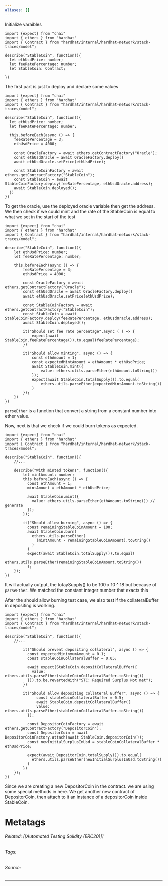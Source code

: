 ```yaml
---
aliases: []
---
```


Initialize varaibles
```solidity
import {expect} from "chai"
import { ethers } from "hardhat"
import { Contract } from "hardhat/internal/hardhat-network/stack-traces/model";

describe("StableCoin", function(){
  let ethUsdPrice: number;
  let feeRatePercentage: number;
  let StableCoin: Contract;
  
})
```

The first part is just to deploy and declare some values
```solidity
import {expect} from "chai"
import { ethers } from "hardhat"
import { Contract } from "hardhat/internal/hardhat-network/stack-traces/model";

describe("StableCoin", function(){
  let ethUsdPrice: number;
  let feeRatePercentage: number;

  this.beforeEach(async () => {
    feeRatePercentage = 3;
    ethUsdPrice = 4000;

    const OracleFactory = await ethers.getContractFactory("Oracle");
    const ethUsdOracle = await OracleFactory.deploy()
    await ethUsdOracle.setPrice(ethUsdPrice);
    
    const StableCoinFactory = await ethers.getContractFactory("StableCoin");
    const StableCoin = await StableCoinFactory.deploy(feeRatePercentage, ethUsdOracle.address);
    await StableCoin.deployed();
  })
})
```

To get the oracle, use the deployed oracle variable then get the address. We then check if we could mint and the rate of the StableCoin is equal to what we set in the start of the test
```solidity
import {expect} from "chai"
import { ethers } from "hardhat"
import { Contract } from "hardhat/internal/hardhat-network/stack-traces/model";

describe("StableCoin", function(){
	let ethUsdPrice: number;
	let feeRatePercentage: number;
	
	this.beforeEach(async () => {
		feeRatePercentage = 3;
		ethUsdPrice = 4000;
		
		const OracleFactory = await ethers.getContractFactory("Oracle");
		const ethUsdOracle = await OracleFactory.deploy()
		await ethUsdOracle.setPrice(ethUsdPrice);
		
		const StableCoinFactory = await ethers.getContractFactory("StableCoin");
		const StableCoin = await StableCoinFactory.deploy(feeRatePercentage, ethUsdOracle.address);
		await StableCoin.deployed();
	
		it("Should set fee rate percentage",async ( ) => {
			expect(await StableCoin.feeRatePercentage()).to.equal(feeRatePercentage);
		})
	
		it("Should allow minting", async () => {
			const ethAmount = 1;
			const expectedMintAmount = ethAmount * ethUsdPrice;
			await StableCoin.mint({
				value: ethers.utils.parseEther(ethAmount.toString())
			}); 
			expect(await StableCoin.totalSupply()).to.equal(
				ethers.utils.parseEther(expectedMintAmount.toString())
		    )
		});	
	})
})
```

`parseEther` is a function that convert a string from a constant number into ether value.

Now, next is that we check if we could burn tokens as expected.
```solidity
import {expect} from "chai"
import { ethers } from "hardhat"
import { Contract } from "hardhat/internal/hardhat-network/stack-traces/model";

describe("StableCoin", function(){
	//...

	describe("With minted tokens", function(){
		let mintAmount: number;
		this.beforeEach(async () => {
		  const ethAmount = 1;
		  mintAmount = ethAmount * ethUsdPrice;
		
		  await StableCoin.mint({
			value: ethers.utils.parseEther(ethAmount.toString()) // generate
		  });
		});
		
		it("Should allow burning", async () => {
		  const remainingStableCoinAmount = 100;
		  await StableCoin.burn(
			ethers.utils.parseEther(
			  (mintAmount - remainingStableCoinAmount).toString()
			)
		  )
		  expect(await StableCoin.totalSupply()).to.equal(
			ethers.utils.parseEther(remainingStableCoinAmount.toString())
		  );
	});
})
```

It will actually output, the totaySupply() to be 100 x 10 ^ 18 but because of `parseEther`. We matched the constant integer number that exacts this

After the should allow burning test case, we also test if the collateralBuffer in depositing is working.
```solidity
import {expect} from "chai"
import { ethers } from "hardhat"
import { Contract } from "hardhat/internal/hardhat-network/stack-traces/model";

describe("StableCoin", function(){
	//...
	
		it("Should prevent depositing collateral", async () => {
		  const expectedMininmumAmount = 0.1;
		  const stableCoinCollateralBuffer = 0.05;
		
		  await expect(StableCoin.depositCollateralBuffer({
			value: ethers.utils.parseEther(stableCoinCollateralBuffer.toString())
		  })).to.be.revertedWith("STC: Required Surplus Not met");
		})
		
		it("Should allow depositing collateral Buffer", async () => {
			  const stableCoinCollateralBuffer = 0.5;
			  await StableCoin.depositCollateralBuffer({
			  value: ethers.utils.parseEther(stableCoinCollateralBuffer.toString())
		  });
		
		  const DepositorCoinFactory = await ethers.getContractFactory("DepositorCoin");
		  const DepositorCoin = await DepositorCoinFactory.attach(await StableCoin.depositorCoin());
		  const newInitialSurplusInUsd = stableCoinCollateralBuffer * ethUsdPrice;
		
		  expect(await DepositorCoin.totalSupply()).to.equal(
			ethers.utils.parseEther(newInitialSurplusInUsd.toString())
		  )
		})
	});
})
```

Since  we are creating a new DepositorCoin in the contract. we are using some special methods in here. We get another new contract of DepositorCoin, then attach to it an instance of a depositorCoin inside StableCoin. 


# Metatags
###### Related: [[Automated Testing Solidity (ERC20)]]
###### Tags: 
###### Source: 

---
